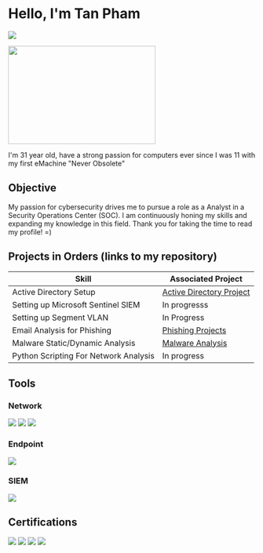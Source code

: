 # Hello, I'm Tan Pham
<a href="https://linkedin.com/in/tanpham702"><img src="https://img.shields.io/badge/-LinkedIn-0072b1?&style=for-the-badge&logo=linkedin&logoColor=white" /></a>

<img src="https://github.com/TommyP702/TanPham/assets/169327735/f7fae3bf-7fe0-4ac0-b8eb-9be5ebaf7d85" width="300" height="200">

I'm 31 year old, have a strong passion for computers ever since I was 11 with my first eMachine "Never Obsolete"

## Objective

My passion for cybersecurity drives me to pursue a role as a Analyst in a Security Operations Center (SOC). I am continuously honing my skills and expanding my knowledge in this field. Thank you for taking the time to read my profile! =)

## Projects in Orders (links to my repository)

| Skill                                         | Associated Project         |
|------------------------------------------------|----------------------------|
| Active Directory Setup                         | <a  href="Active Directory/Active-Directory Project01.md">Active Directory Project</a> |
| Setting up Microsoft Sentinel SIEM             | In progresss|
| Setting up Segment VLAN                        | In Progress | 
| Email Analysis for Phishing                    | <a  href="Phishing Email Analysis/Phishing-email-001.md">Phishing Projects</a>||
| Malware Static/Dynamic Analysis                | <a  href="Dynamic Malware Analysis/DMA_Project01.md">Malware Analysis</a>|
| Python Scripting For Network Analysis          | In progress |

## Tools

### Network
<div>
    <img src="https://img.shields.io/badge/-Wireshark-1679A7?&style=for-the-badge&logo=Wireshark&logoColor=white" />
    <img src="https://img.shields.io/badge/-Suricata-EF3B2D?&style=for-the-badge&logo=Suricata&logoColor=white" />
    <img src="https://img.shields.io/badge/-Zeek-777BB4?&style=for-the-badge&logo=Zeek&logoColor=white" />
</div>

### Endpoint
<div>
    <img src="https://img.shields.io/badge/-Microsoft_Defender_for_Endpoint-00A4EF?&style=for-the-badge&logo=Microsoft&logoColor=white" />
  <!--  <img src="https://img.shields.io/badge/-Velociraptor-4B275F?&style=for-the-badge&logo=Velociraptor&logoColor=white" /> -->
</div>

### SIEM
<div>
    <img src="https://img.shields.io/badge/-Microsoft_Sentinel-0078D4?&style=for-the-badge&logo=Microsoft&logoColor=white" />
   <!--  <img src="https://img.shields.io/badge/-Splunk-000000?&style=for-the-badge&logo=Splunk&logoColor=white" /> -->
   <!--  <img src="https://img.shields.io/badge/-Elastic-005571?&style=for-the-badge&logo=Elastic&logoColor=white" /> -->
</div>

## Certifications

<div>
<img src="https://img.shields.io/badge/-CySA%2B-4D4D4D?&style=for-the-badge&logo=CompTIA&logoColor=white" />
<img src="https://img.shields.io/badge/-Security%2B-FF0000?&style=for-the-badge&logo=CompTIA&logoColor=white" />
<img src="https://img.shields.io/badge/-Network%2B-007ACC?&style=for-the-badge&logo=CompTIA&logoColor=white" />
<img src="https://img.shields.io/badge/-Google IT-007ACC?&style=for-the-badge&logo=Google&logoColor=white" />
</div>


